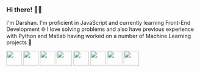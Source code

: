 ### Hi there! 👋🏽

I'm Darshan. I'm proficient in JavaScript and currently learning Front-End Development 🌐 I love solving problems and also have previous experience with Python and Matlab having worked on a number of Machine Learning projects 🤖

<!--
**darshandesai1095/darshandesai1095** is a ✨ _special_ ✨ repository because its `README.md` (this file) appears on your GitHub profile.

Here are some ideas to get you started:

- 🔭 I’m currently working on ...
- 🌱 I’m currently learning React JS, Redux
- 👯 I’m looking to collaborate on ...
- 🤔 I’m looking for help with ...
- 💬 Ask me about ...
- 📫 How to reach me: darshandesai1095@gmail.com
- 😄 Pronouns: ...
- ⚡ Fun fact: ...
-->


<a><img src="https://cdn-icons-png.flaticon.com/128/5968/5968292.png" width="40"/></a>
<a><img src="https://upload.wikimedia.org/wikipedia/commons/thumb/a/a7/React-icon.svg/2300px-React-icon.svg.png" width="40"/></a>
<a><img src="https://cdn-icons-png.flaticon.com/128/5968/5968350.png" width="40"/></a>
<img src="https://upload.wikimedia.org/wikipedia/commons/thumb/2/2d/Tensorflow_logo.svg/1200px-Tensorflow_logo.svg.png" width="40"/>
<img src="https://upload.wikimedia.org/wikipedia/commons/thumb/2/22/Pandas_mark.svg/1200px-Pandas_mark.svg.png" width="40"/>
<img src="https://seeklogo.com/images/N/numpy-logo-479C24EC79-seeklogo.com.png" width="40"/>
<img src="https://upload.wikimedia.org/wikipedia/commons/thumb/3/3f/Git_icon.svg/1200px-Git_icon.svg.png" width="40"/>
<img src="https://upload.wikimedia.org/wikipedia/commons/9/91/Octicons-mark-github.svg" width="40"/>

